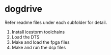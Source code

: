 # dogdrive

Refer readme files under each subfolder for detail. 

1. Install icestorm toolchains
2. Load the DTS
3. Make and load the fpga files
4. Make and run the dsp files

